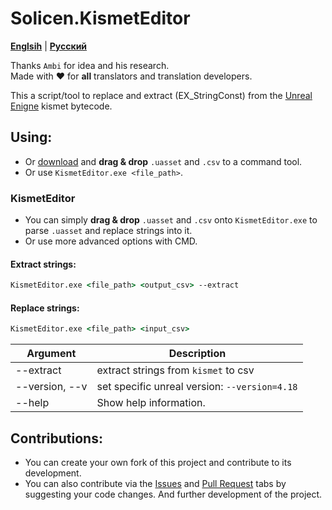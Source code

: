 # Solicen.KismetEditor

[**Englsih**](/README.md) | [**Русский**](./docs/ru/README.ru.md)

Thanks `Ambi` for idea and his research. <br>
Made with ❤️ for **all** translators and translation developers.

This a script/tool to replace and extract (EX_StringConst) from the [Unreal Enigne](https://www.unrealengine.com/) kismet bytecode. 

## Using:
* Or [download](https://github.com/SolicenTEAM/KismetEditor/releases) and **drag & drop** `.uasset` and `.csv` to a command tool.
* Or use `KismetEditor.exe <file_path>`.

### KismetEditor
* You can simply **drag & drop** `.uasset` and `.csv` onto `KismetEditor.exe` to parse `.uasset` and replace strings into it. 
* Or use more advanced options with CMD.

#### Extract strings:
```cmd
KismetEditor.exe <file_path> <output_csv> --extract
```
#### Replace strings:
```cmd 
KismetEditor.exe <file_path> <input_csv> 
```
| Argument | Description |
|----------|-------------|
| --extract | extract strings from `kismet` to csv
| --version, --v | set specific unreal version: `--version=4.18`
| --help | Show help information.

## Contributions:
* You can create your own fork of this project and contribute to its development.
* You can also contribute via the [Issues](https://github.com/SolicenTEAM/KismetEditor/issues) and [Pull Request](https://github.com/SolicenTEAM/KismetEditor/pulls) tabs by suggesting your code changes. And further development of the project. 
